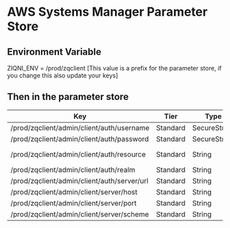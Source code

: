 # AWS Systems Manager Parameter Store

## Environment Variable
ZIQNI_ENV = /prod/zqclient 
[This value is a prefix for the parameter store, if you change this also update your keys]

## Then in the parameter store

| Key                                            | Tier     | Type         | Value                             |
| ---------------------------------------------- | -------- | ------------ |-----------------------------------|
| /prod/zqclient/admin/client/auth/username      | Standard | SecureString | <_your-email_>                    |
| /prod/zqclient/admin/client/auth/password      | Standard | SecureString | <_your-password_>                 |
| /prod/zqclient/admin/client/auth/resource      | Standard | String       | <_your-space-name_>**.ziqni.io**  |
| /prod/zqclient/admin/client/auth/realm         | Standard | String       | **ziqni**                         |
| /prod/zqclient/admin/client/auth/server/url    | Standard | String       | **https://identity.ziqni.com**    |
| /prod/zqclient/admin/client/server/host        | Standard | String       | **api.ziqni.com**                 |
| /prod/zqclient/admin/client/server/port        | Standard | String       | **443**                           |
| /prod/zqclient/admin/client/server/scheme      | Standard | String       | **wss**                           |
